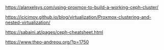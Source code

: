 https://alanxelsys.com/using-proxmox-to-build-a-working-ceph-cluster/

https://icicimov.github.io/blog/virtualization/Proxmox-clustering-and-nested-virtualization/

https://sabaini.at/pages/ceph-cheatsheet.html

https://www.theo-andreou.org/?p=1750
